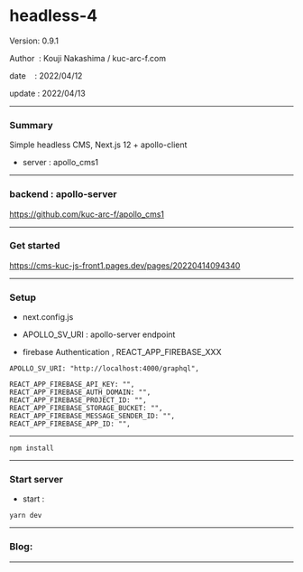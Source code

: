 ﻿# headless-4

 Version: 0.9.1

 Author  : Kouji Nakashima / kuc-arc-f.com

 date    : 2022/04/12

 update  : 2022/04/13

***
### Summary

Simple headless CMS, Next.js 12 + apollo-client

* server : apollo_cms1

***
### backend : apollo-server

https://github.com/kuc-arc-f/apollo_cms1

***
### Get started

https://cms-kuc-js-front1.pages.dev/pages/20220414094340

***
### Setup

* next.config.js

* APOLLO_SV_URI : apollo-server endpoint

* firebase Authentication , REACT_APP_FIREBASE_XXX

```
APOLLO_SV_URI: "http://localhost:4000/graphql",

REACT_APP_FIREBASE_API_KEY: "",
REACT_APP_FIREBASE_AUTH_DOMAIN: "",
REACT_APP_FIREBASE_PROJECT_ID: "",
REACT_APP_FIREBASE_STORAGE_BUCKET: "",
REACT_APP_FIREBASE_MESSAGE_SENDER_ID: "",
REACT_APP_FIREBASE_APP_ID: "",

```

***
```
npm install
```

***
### Start server
* start :

```
yarn dev
```

***
### Blog:


***

